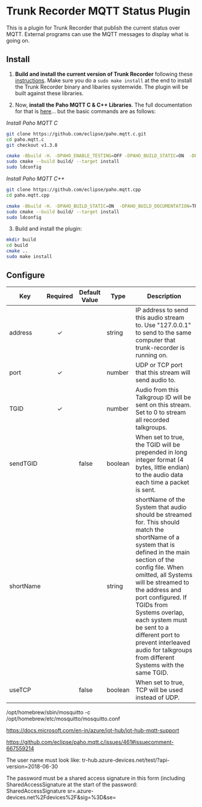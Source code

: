 # Trunk Recorder MQTT Status Plugin

This is a plugin for Trunk Recorder that publish the current status over MQTT. External programs can use the MQTT messages to display what is going on.

## Install

1. **Build and install the current version of Trunk Recorder** following these [instructions](https://github.com/robotastic/trunk-recorder/blob/master/docs/INSTALL-LINUX.md). Make sure you do a `sudo make install` at the end to install the Trunk Recorder binary and libaries systemwide. The plugin will be built against these libraries.

2. Now, **install the Paho MQTT C & C++ Libraries**. The full documentation for that is [here](https://github.com/eclipse/paho.mqtt.cpp#unix-and-linux)... but the basic commands are as follows:

*Install Paho MQTT C*
```bash
git clone https://github.com/eclipse/paho.mqtt.c.git
cd paho.mqtt.c
git checkout v1.3.8

cmake -Bbuild -H. -DPAHO_ENABLE_TESTING=OFF -DPAHO_BUILD_STATIC=ON  -DPAHO_WITH_SSL=ON -DPAHO_HIGH_PERFORMANCE=ON
sudo cmake --build build/ --target install
sudo ldconfig
```

*Install Paho MQTT C++*
```bash
git clone https://github.com/eclipse/paho.mqtt.cpp
cd paho.mqtt.cpp

cmake -Bbuild -H. -DPAHO_BUILD_STATIC=ON  -DPAHO_BUILD_DOCUMENTATION=TRUE -DPAHO_BUILD_SAMPLES=TRUE
sudo cmake --build build/ --target install
sudo ldconfig
```

3. Build and install the plugin:

```bash
mkdir build
cd build
cmake ..
sudo make install
```

## Configure

| Key       | Required | Default Value | Type   | Description                                                  |
| --------- | :------: | ------------- | ------ | ------------------------------------------------------------ |
| address   |    ✓     |               | string | IP address to send this audio stream to.  Use "127.0.0.1" to send to the same computer that trunk-recorder is running on. |
| port      |    ✓     |               | number | UDP or TCP port that this stream will send audio to. |
| TGID      |    ✓     |               | number | Audio from this Talkgroup ID will be sent on this stream.  Set to 0 to stream all recorded talkgroups. |
| sendTGID  |           |    false     | boolean | When set to true, the TGID will be prepended in long integer format (4 bytes, little endian) to the audio data each time a packet is sent. |
| shortName |          |              |string  | shortName of the System that audio should be streamed for.  This should match the shortName of a system that is defined in the main section of the config file.  When omitted, all Systems will be streamed to the address and port configured.  If TGIDs from Systems overlap, each system must be sent to a different port to prevent interleaved audio for talkgroups from different Systems with the same TGID.  
|  useTCP   |        |   false     |boolean | When set to true, TCP will be used instead of UDP.




/opt/homebrew/sbin/mosquitto -c /opt/homebrew/etc/mosquitto/mosquitto.conf

https://docs.microsoft.com/en-in/azure/iot-hub/iot-hub-mqtt-support

https://github.com/eclipse/paho.mqtt.c/issues/461#issuecomment-667559214

The user name must look like:
tr-hub.azure-devices.net/test/?api-version=2018-06-30

The password must be a shared access signature in this form (including SharedAccessSignature at the start of the password:
SharedAccessSignature sr=<your-hub-name>.azure-devices.net%2Fdevices%2F<your-device-name>&sig=<sig>%3D&se=<timestamp>


